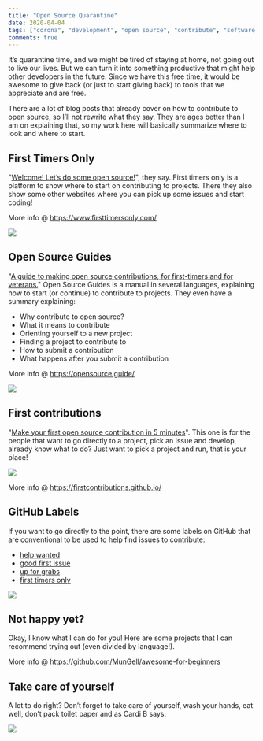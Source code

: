 ```yaml
---
title: "Open Source Quarantine"
date: 2020-04-04
tags: ["corona", "development", "open source", "contribute", "software development"]
comments: true
---
```


It’s quarantine time, and we might be tired of staying at home, not going out to live our lives. But we can turn it into something productive that might help other developers in the future. Since we have this free time, it would be awesome to give back (or just to start giving back) to tools that we appreciate and are free.

There are a lot of blog posts that already cover on how to contribute to open source, so I’ll not rewrite what they say. They are ages better than I am on explaining that, so my work here will basically summarize where to look and where to start.

## First Timers Only

"[Welcome! Let’s do some open source!](https://www.firsttimersonly.com/)", they say.
First timers only is a platform to show where to start on contributing to projects. There they also show some other websites where you can pick up some issues and start coding!

More info @ https://www.firsttimersonly.com/

![](https://media.giphy.com/media/ChpOyeacGmpQk/giphy.gif)

## Open Source Guides

"[A guide to making open source contributions, for first-timers and for veterans.](https://opensource.guide/)" Open Source Guides is a manual in several languages, explaining how to start (or continue) to contribute to projects. They even have a summary explaining:

- Why contribute to open source?
- What it means to contribute
- Orienting yourself to a new project
- Finding a project to contribute to
- How to submit a contribution
- What happens after you submit a contribution

More info @ https://opensource.guide/

![](https://media.giphy.com/media/11BDDJSlJZ2uha/giphy.gif)

## First contributions

"[Make your first open source contribution in 5 minutes](https://firstcontributions.github.io/)". This one is for the people that want to go directly to a project, pick an issue and develop, already know what to do? Just want to pick a project and run, that is your place!

![](https://media.giphy.com/media/xl3Biy7X0kRlzlQBx4/giphy.gif)

More info @ https://firstcontributions.github.io/

## GitHub Labels

If you want to go directly to the point, there are some labels on GitHub that are conventional to be used to help find issues to contribute:

- [help wanted](https://github.com/search?q=label%3A%22help+wanted%22)
- [good first issue](https://github.com/search?q=label%3A%22good+first+issue%22)
- [up for grabs](https://github.com/search?q=label%3A%22Up+For+Grabs%22&type=Issues)
- [first timers only](https://github.com/search?q=label%3A%22first+timers+only%22&type=Issues)

![](https://media.giphy.com/media/3oriff9H9wrFfKfrq0/giphy.gif)

## Not happy yet?

Okay, I know what I can do for you! Here are some projects that I can recommend trying out (even divided by language!).

More info @ https://github.com/MunGell/awesome-for-beginners

## Take care of yourself

A lot to do right? Don’t forget to take care of yourself, wash your hands, eat well, don’t pack toilet paper and as Cardi B says:

![](https://media.giphy.com/media/ihTDYfbBNYq0LWwdKy/giphy.gif)
